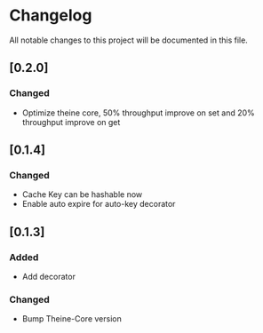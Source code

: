 # Changelog
All notable changes to this project will be documented in this file.

## [0.2.0]
### Changed
- Optimize theine core, 50% throughput improve on set and 20% throughput improve on get


## [0.1.4]
### Changed
- Cache Key can be hashable now
- Enable auto expire for auto-key decorator

## [0.1.3]
### Added
- Add decorator

### Changed
- Bump Theine-Core version
